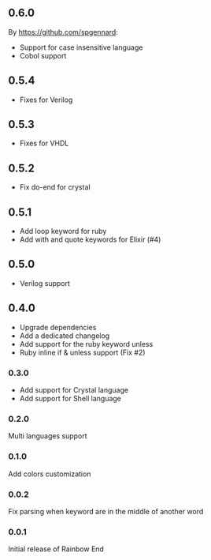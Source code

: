 ## 0.6.0

By https://github.com/spgennard:
* Support for case insensitive language
* Cobol support

## 0.5.4

* Fixes for Verilog

## 0.5.3

* Fixes for VHDL

## 0.5.2

* Fix do-end for crystal

## 0.5.1

* Add loop keyword for ruby
* Add with and quote keywords for Elixir (#4)

## 0.5.0

* Verilog support

## 0.4.0

* Upgrade dependencies
* Add a dedicated changelog
* Add support for the ruby keyword unless
* Ruby inline if & unless support (Fix #2)

### 0.3.0

* Add support for Crystal language
* Add support for Shell language

### 0.2.0

Multi languages support

### 0.1.0

Add colors customization

### 0.0.2

Fix parsing when keyword are in the middle of another word

### 0.0.1

Initial release of Rainbow End
